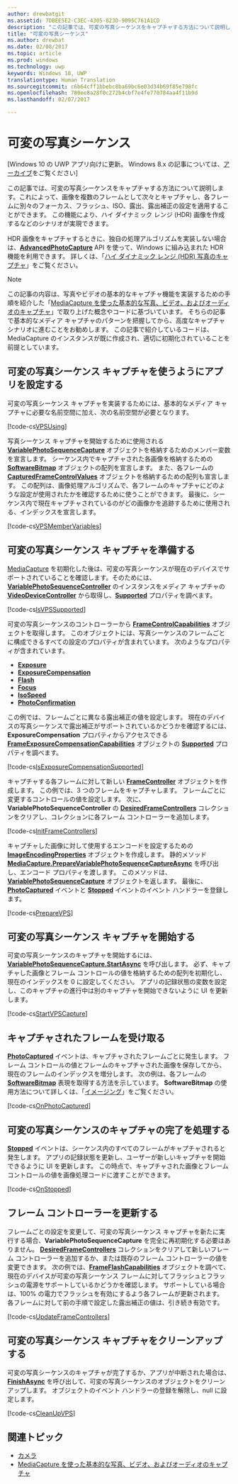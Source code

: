 ```yaml
---
author: drewbatgit
ms.assetid: 7DBEE5E2-C3EC-4305-823D-9095C761A1CD
description: "この記事では、可変の写真シーケンスをキャプチャする方法について説明します。これによって、画像を複数のフレームとして次々とキャプチャし、各フレームに別々のフォーカス、フラッシュ、ISO、露出、露出補正の設定を適用することができます。"
title: "可変の写真シーケンス"
ms.author: drewbat
ms.date: 02/08/2017
ms.topic: article
ms.prod: windows
ms.technology: uwp
keywords: Windows 10, UWP
translationtype: Human Translation
ms.sourcegitcommit: c6b64cff1bbebc8ba69bc6e03d34b69f85e798fc
ms.openlocfilehash: 780ee8a28f0c272b4cbf7e4fe770784aa4f11b9d
ms.lasthandoff: 02/07/2017

---
```


# <a name="variable-photo-sequence"></a>可変の写真シーケンス

\[Windows 10 の UWP アプリ向けに更新。 Windows 8.x の記事については、[アーカイブ](http://go.microsoft.com/fwlink/p/?linkid=619132)をご覧ください\]


この記事では、可変の写真シーケンスをキャプチャする方法について説明します。これによって、画像を複数のフレームとして次々とキャプチャし、各フレームに別々のフォーカス、フラッシュ、ISO、露出、露出補正の設定を適用することができます。 この機能により、ハイ ダイナミック レンジ (HDR) 画像を作成するなどのシナリオが実現できます。

HDR 画像をキャプチャするときに、独自の処理アルゴリズムを実装しない場合は、[**AdvancedPhotoCapture**](https://msdn.microsoft.com/library/windows/apps/mt181386) API を使って、Windows に組み込まれた HDR 機能を利用できます。 詳しくは、「[ハイ ダイナミック レンジ (HDR) 写真のキャプチャ](high-dynamic-range-hdr-photo-capture.md)」をご覧ください。

> [!NOTE] 
> この記事の内容は、写真やビデオの基本的なキャプチャ機能を実装するための手順を紹介した「[MediaCapture を使った基本的な写真、ビデオ、およびオーディオのキャプチャ](basic-photo-video-and-audio-capture-with-MediaCapture.md)」で取り上げた概念やコードに基づいています。 そちらの記事で基本的なメディア キャプチャのパターンを把握してから、高度なキャプチャ シナリオに進むことをお勧めします。 この記事で紹介しているコードは、MediaCapture のインスタンスが既に作成され、適切に初期化されていることを前提としています。

## <a name="set-up-your-app-to-use-variable-photo-sequence-capture"></a>可変の写真シーケンス キャプチャを使うようにアプリを設定する

可変の写真シーケンス キャプチャを実装するためには、基本的なメディア キャプチャに必要な名前空間に加え、次の名前空間が必要となります。

[!code-cs[VPSUsing](./code/BasicMediaCaptureWin10/cs/MainPage.xaml.cs#SnippetVPSUsing)]

写真シーケンス キャプチャを開始するために使用される [**VariablePhotoSequenceCapture**](https://msdn.microsoft.com/library/windows/apps/dn652564) オブジェクトを格納するためのメンバー変数を宣言します。 シーケンス内でキャプチャされた各画像を格納するための [**SoftwareBitmap**](https://msdn.microsoft.com/library/windows/apps/dn887358) オブジェクトの配列を宣言します。 また、各フレームの [**CapturedFrameControlValues**](https://msdn.microsoft.com/library/windows/apps/dn608020) オブジェクトを格納するための配列も宣言します。 この配列は、画像処理アルゴリズムで、各フレームのキャプチャにどのような設定が使用されたかを確認するために使うことができます。 最後に、シーケンス内で現在キャプチャされているのがどの画像かを追跡するために使用される、インデックスを宣言します。

[!code-cs[VPSMemberVariables](./code/BasicMediaCaptureWin10/cs/MainPage.xaml.cs#SnippetVPSMemberVariables)]

## <a name="prepare-the-variable-photo-sequence-capture"></a>可変の写真シーケンス キャプチャを準備する

[MediaCapture](capture-photos-and-video-with-mediacapture.md) を初期化した後は、可変の写真シーケンスが現在のデバイスでサポートされていることを確認します。そのためには、[**VariablePhotoSequenceController**](https://msdn.microsoft.com/library/windows/apps/dn640573) のインスタンスをメディア キャプチャの [**VideoDeviceController**](https://msdn.microsoft.com/library/windows/apps/br226825) から取得し、[**Supported**](https://msdn.microsoft.com/library/windows/apps/dn640580) プロパティを調べます。

[!code-cs[IsVPSSupported](./code/BasicMediaCaptureWin10/cs/MainPage.xaml.cs#SnippetIsVPSSupported)]

可変の写真シーケンスのコントローラーから [**FrameControlCapabilities**](https://msdn.microsoft.com/library/windows/apps/dn652548) オブジェクトを取得します。 このオブジェクトには、写真シーケンスのフレームごとに構成できるすべての設定のプロパティが含まれています。 次のようなプロパティが含まれています。

-   [**Exposure**](https://msdn.microsoft.com/library/windows/apps/dn652552)
-   [**ExposureCompensation**](https://msdn.microsoft.com/library/windows/apps/dn652560)
-   [**Flash**](https://msdn.microsoft.com/library/windows/apps/dn652566)
-   [**Focus**](https://msdn.microsoft.com/library/windows/apps/dn652570)
-   [**IsoSpeed**](https://msdn.microsoft.com/library/windows/apps/dn652574)
-   [**PhotoConfirmation**](https://msdn.microsoft.com/library/windows/apps/dn652578)

この例では、フレームごとに異なる露出補正の値を設定します。 現在のデバイスの写真シーケンスで露出補正がサポートされているかどうかを確認するには、**ExposureCompensation** プロパティからアクセスできる [**FrameExposureCompensationCapabilities**](https://msdn.microsoft.com/library/windows/apps/dn652628) オブジェクトの [**Supported**](https://msdn.microsoft.com/library/windows/apps/dn278905) プロパティを調べます。

[!code-cs[IsExposureCompensationSupported](./code/BasicMediaCaptureWin10/cs/MainPage.xaml.cs#SnippetIsExposureCompensationSupported)]

キャプチャする各フレームに対して新しい [**FrameController**](https://msdn.microsoft.com/library/windows/apps/dn652582) オブジェクトを作成します。 この例では、3 つのフレームをキャプチャします。 フレームごとに変更するコントロールの値を設定します。 次に、**VariablePhotoSequenceController** の [**DesiredFrameControllers**](https://msdn.microsoft.com/library/windows/apps/dn640574) コレクションをクリアし、コレクションに各フレーム コントローラーを追加します。

[!code-cs[InitFrameControllers](./code/BasicMediaCaptureWin10/cs/MainPage.xaml.cs#SnippetInitFrameControllers)]

キャプチャした画像に対して使用するエンコードを設定するための [**ImageEncodingProperties**](https://msdn.microsoft.com/library/windows/apps/hh700993) オブジェクトを作成します。 静的メソッド [**MediaCapture.PrepareVariablePhotoSequenceCaptureAsync**](https://msdn.microsoft.com/library/windows/apps/dn608097) を呼び出し、エンコード プロパティを渡します。 このメソッドは、[**VariablePhotoSequenceCapture**](https://msdn.microsoft.com/library/windows/apps/dn652564) オブジェクトを返します。 最後に、[**PhotoCaptured**](https://msdn.microsoft.com/library/windows/apps/dn652573) イベントと [**Stopped**](https://msdn.microsoft.com/library/windows/apps/dn652585) イベントのイベント ハンドラーを登録します。

[!code-cs[PrepareVPS](./code/BasicMediaCaptureWin10/cs/MainPage.xaml.cs#SnippetPrepareVPS)]

## <a name="start-the-variable-photo-sequence-capture"></a>可変の写真シーケンス キャプチャを開始する

可変の写真シーケンスのキャプチャを開始するには、[**VariablePhotoSequenceCapture.StartAsync**](https://msdn.microsoft.com/library/windows/apps/dn652577) を呼び出します。 必ず、キャプチャした画像とフレーム コントロールの値を格納するための配列を初期化し、現在のインデックスを 0 に設定してください。 アプリの記録状態の変数を設定し、このキャプチャの進行中は別のキャプチャを開始できないように UI を更新します。

[!code-cs[StartVPSCapture](./code/BasicMediaCaptureWin10/cs/MainPage.xaml.cs#SnippetStartVPSCapture)]

## <a name="receive-the-captured-frames"></a>キャプチャされたフレームを受け取る

[**PhotoCaptured**](https://msdn.microsoft.com/library/windows/apps/dn652573) イベントは、キャプチャされたフレームごとに発生します。 フレーム コントロールの値とフレームのキャプチャされた画像を保存してから、現在のフレームのインデックスを増分します。 次の例は、各フレームの [**SoftwareBitmap**](https://msdn.microsoft.com/library/windows/apps/dn887358) 表現を取得する方法を示しています。 **SoftwareBitmap** の使用方法について詳しくは、「[イメージング](imaging.md)」をご覧ください。

[!code-cs[OnPhotoCaptured](./code/BasicMediaCaptureWin10/cs/MainPage.xaml.cs#SnippetOnPhotoCaptured)]

## <a name="handle-the-completion-of-the-variable-photo-sequence-capture"></a>可変の写真シーケンスのキャプチャの完了を処理する

[**Stopped**](https://msdn.microsoft.com/library/windows/apps/dn652585) イベントは、シーケンス内のすべてのフレームがキャプチャされると発生します。 アプリの記録状態を更新し、ユーザーが新しいキャプチャを開始できるように UI を更新します。 この時点で、キャプチャされた画像とフレーム コントロールの値を画像処理コードに渡すことができます。

[!code-cs[OnStopped](./code/BasicMediaCaptureWin10/cs/MainPage.xaml.cs#SnippetOnStopped)]

## <a name="update-frame-controllers"></a>フレーム コントローラーを更新する

フレームごとの設定を変更して、可変の写真シーケンス キャプチャを新たに実行する場合、**VariablePhotoSequenceCapture** を完全に再初期化する必要はありません。 [**DesiredFrameControllers**](https://msdn.microsoft.com/library/windows/apps/dn640574) コレクションをクリアして新しいフレーム コントローラーを追加するか、または既存のフレーム コントローラーの値を変更できます。 次の例では、[**FrameFlashCapabilities**](https://msdn.microsoft.com/library/windows/apps/dn652657) オブジェクトを調べて、現在のデバイスが可変の写真シーケンス フレームに対してフラッシュとフラッシュの電源をサポートしているかどうかを確認します。 サポートしている場合は、100% の電力でフラッシュを有効にするよう各フレームが更新されます。 各フレームに対して前の手順で設定した露出補正の値は、引き続き有効です。

[!code-cs[UpdateFrameControllers](./code/BasicMediaCaptureWin10/cs/MainPage.xaml.cs#SnippetUpdateFrameControllers)]

## <a name="clean-up-the-variable-photo-sequence-capture"></a>可変の写真シーケンス キャプチャをクリーンアップする

可変の写真シーケンスのキャプチャが完了するか、アプリが中断された場合は、[**FinishAsync**](https://msdn.microsoft.com/library/windows/apps/dn652569) を呼び出して、可変の写真シーケンスのオブジェクトをクリーンアップします。 オブジェクトのイベント ハンドラーの登録を解除し、null に設定します。

[!code-cs[CleanUpVPS](./code/BasicMediaCaptureWin10/cs/MainPage.xaml.cs#SnippetCleanUpVPS)]

## <a name="related-topics"></a>関連トピック

* [カメラ](camera.md)
* [MediaCapture を使った基本的な写真、ビデオ、およびオーディオのキャプチャ](basic-photo-video-and-audio-capture-with-MediaCapture.md)
 

 






